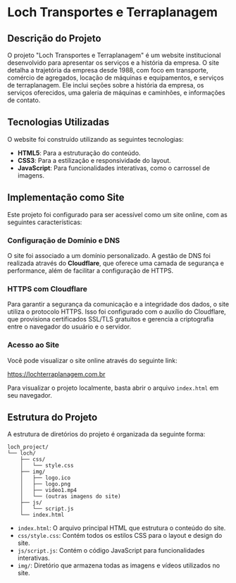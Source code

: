 # Loch Transportes e Terraplanagem

## Descrição do Projeto

O projeto "Loch Transportes e Terraplanagem" é um website institucional desenvolvido para apresentar os serviços e a história da empresa. O site detalha a trajetória da empresa desde 1988, com foco em transporte, comércio de agregados, locação de máquinas e equipamentos, e serviços de terraplanagem. Ele inclui seções sobre a história da empresa, os serviços oferecidos, uma galeria de máquinas e caminhões, e informações de contato.

## Tecnologias Utilizadas

O website foi construído utilizando as seguintes tecnologias:

*   **HTML5**: Para a estruturação do conteúdo.
*   **CSS3**: Para a estilização e responsividade do layout.
*   **JavaScript**: Para funcionalidades interativas, como o carrossel de imagens.

## Implementação como Site

Este projeto foi configurado para ser acessível como um site online, com as seguintes características:

### Configuração de Domínio e DNS

O site foi associado a um domínio personalizado. A gestão de DNS foi realizada através do **Cloudflare**, que oferece uma camada de segurança e performance, além de facilitar a configuração de HTTPS.

### HTTPS com Cloudflare

Para garantir a segurança da comunicação e a integridade dos dados, o site utiliza o protocolo HTTPS. Isso foi configurado com o auxílio do Cloudflare, que provisiona certificados SSL/TLS gratuitos e gerencia a criptografia entre o navegador do usuário e o servidor.

### Acesso ao Site

Você pode visualizar o site online através do seguinte link:

https://lochterraplanagem.com.br

Para visualizar o projeto localmente, basta abrir o arquivo `index.html` em seu navegador.

## Estrutura do Projeto

A estrutura de diretórios do projeto é organizada da seguinte forma:

```
loch_project/
└── loch/
    ├── css/
    │   └── style.css
    ├── img/
    │   ├── logo.ico
    │   ├── logo.png
    │   ├── video1.mp4
    │   └── (outras imagens do site)
    ├── js/
    │   └── script.js
    └── index.html
```

*   `index.html`: O arquivo principal HTML que estrutura o conteúdo do site.
*   `css/style.css`: Contém todos os estilos CSS para o layout e design do site.
*   `js/script.js`: Contém o código JavaScript para funcionalidades interativas.
*   `img/`: Diretório que armazena todas as imagens e vídeos utilizados no site.